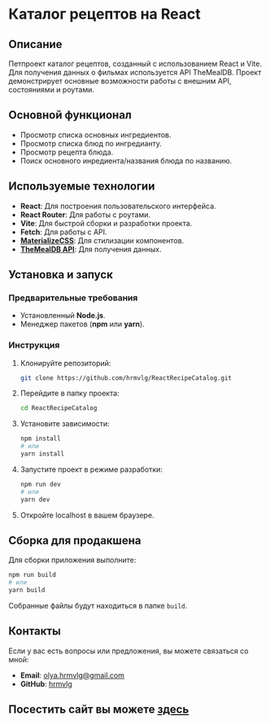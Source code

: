 # Каталог рецептов на React

## Описание

Петпроект каталог рецептов, созданный с использованием React и Vite. Для получения данных о фильмах используется API TheMealDB. Проект демонстрирует основные возможности работы с внешним API, состояниями и роутами.

## Основной функционал

- Просмотр списка основных ингредиентов.
- Просмотр списка блюд по ингредианту.
- Просмотр рецепта блюда.
- Поиск основного инредиента/названия блюда по названию.

## Используемые технологии

- **React**: Для построения пользовательского интерфейса.
- **React Router**: Для работы с роутами.
- **Vite**: Для быстрой сборки и разработки проекта.
- **Fetch**: Для работы с API.
- [**MaterializeCSS**]((https://materializecss.com/about.html)): Для стилизации компонентов.
- [**TheMealDB API**](https://www.themealdb.com/api.php): Для получения данных.

## Установка и запуск

### Предварительные требования

- Установленный **Node.js**.
- Менеджер пакетов (**npm** или **yarn**).

### Инструкция

1. Клонируйте репозиторий:
   ```bash
   git clone https://github.com/hrmvlg/ReactRecipeCatalog.git
   ```
2. Перейдите в папку проекта:
   ```bash
   cd ReactRecipeCatalog
   ```
3. Установите зависимости:
   ```bash
   npm install
   # или
   yarn install
   ```

4. Запустите проект в режиме разработки:
   ```bash
   npm run dev
   # или
   yarn dev
   ```

5. Откройте localhost в вашем браузере.

## Сборка для продакшена

Для сборки приложения выполните:
```bash
npm run build
# или
yarn build
```

Собранные файлы будут находиться в папке `build`.

## Контакты

Если у вас есть вопросы или предложения, вы можете связаться со мной:

- **Email**: olya.hrmvlg@gmail.com
- **GitHub**: [hrmvlg](https://github.com/hrmvlg)


## **Посестить сайт вы можете [здесь](https://hrmvlg.github.io/ReactRecipeCatalog/)**
